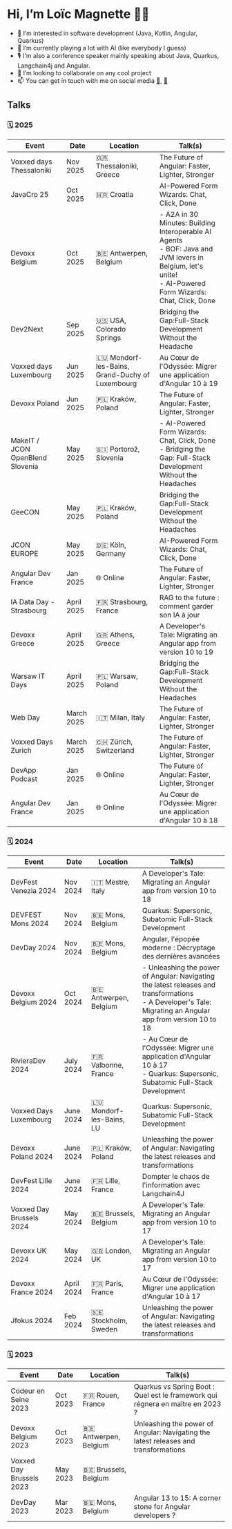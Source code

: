# Hi, I’m Loïc Magnette 👨‍💻
- 👀 I’m interested in software development (Java, Kotlin, Angular, Quarkus) 
- 🌱 I’m currently playing a lot with AI (like everybody I guess)
- 🎙️ I'm also a conference speaker mainly speaking about Java, Quarkus, Langchain4j and Angular.
- 💞️ I’m looking to collaborate on any cool project
- 📫 You can get in touch with me on social media [🏢](https://www.linkedin.com/in/lmagnette/), [🦋](https://bsky.app/profile/lomagnette.bsky.social)

## Talks

### 🗓️ 2025

| Event                                      | Date        | Location             | Talk(s)                                                                  |
|-------------------------------------------|-------------|-----------------------|--------------------------------------------------------------------------|
| Voxxed days Thessaloniki                  | Nov 2025    | 🇬🇷 Thessaloniki, Greece | The Future of Angular: Faster, Lighter, Stronger                       |
| JavaCro 25                                | Oct 2025    | 🇭🇷 Croatia             | AI-Powered Form Wizards: Chat, Click, Done                              |
| Devoxx Belgium                            | Oct 2025    | 🇧🇪 Antwerpen, Belgium  | - A2A in 30 Minutes: Building Interoperable AI Agents <br>- BOF: Java and JVM lovers in Belgium, let's unite! <br>- AI-Powered Form Wizards: Chat, Click, Done |
| Dev2Next                                  | Sep 2025    | 🇺🇸 USA, Colorado Springs      | Bridging the Gap:Full-Stack Development Without the Headache            |
| Voxxed days Luxembourg                    | Jun 2025    | 🇱🇺 Mondorf-les-Bains, Grand-Duchy of Luxembourg | Au Cœur de l'Odyssée: Migrer une application d'Angular 10 à 19          |
| Devoxx Poland                             | Jun 2025    | 🇵🇱 Kraków, Poland       | The Future of Angular: Faster, Lighter, Stronger                        |
| MakeIT      / JCON OpenBlend Slovenia     | May 2025    | 🇸🇮 Portorož, Slovenia   | - AI-Powered Form Wizards: Chat, Click, Done <br>- Bridging the Gap: Full-Stack Development Without the Headaches   |
| GeeCON                                    | May 2025    | 🇵🇱 Kraków, Poland       | Bridging the Gap:Full-Stack Development Without the Headaches           |
| JCON EUROPE                               | May 2025    | 🇩🇪 Köln, Germany        | AI-Powered Form Wizards: Chat, Click, Done                             |
| Angular Dev France                        | Jan 2025    | 🌐 Online               | The Future of Angular: Faster, Lighter, Stronger                        |
| IA Data Day - Strasbourg                  | April 2025  | 🇫🇷 Strasbourg, France   | RAG to the future : comment garder son IA à jour                        |
| Devoxx Greece                             | April 2025  | 🇬🇷 Athens, Greece       | A Developer's Tale: Migrating an Angular app from version 10 to 19      |
| Warsaw IT Days                            | April 2025  | 🇵🇱 Warsaw, Poland       | Bridging the Gap:Full-Stack Development Without the Headaches           |
| Web Day                                   | March 2025  | 🇮🇹 Milan, Italy         | The Future of Angular: Faster, Lighter, Stronger                        |
| Voxxed Days Zurich                        | March 2025  | 🇨🇭 Zürich, Switzerland  | The Future of Angular: Faster, Lighter, Stronger                        |
| DevApp Podcast                            | Jan 2025    | 🌐 Online               | The Future of Angular: Faster, Lighter, Stronger                        |
| Angular Dev France                        | Jan 2025    | 🌐 Online               | Au Cœur de l'Odyssée: Migrer une application d'Angular 10 à 18          |


### 🗓️ 2024

| Event                      | Date         | Location                    | Talk(s)                                                                 |
|---------------------------|--------------|-----------------------------|-------------------------------------------------------------------------|
| DevFest Venezia 2024      | Nov 2024     | 🇮🇹 Mestre, Italy               | A Developer's Tale: Migrating an Angular app from version 10 to 18    |
| DEVFEST Mons 2024         | Nov 2024     | 🇧🇪 Mons, Belgium               | Quarkus: Supersonic, Subatomic Full-Stack Development                  |
| DevDay 2024               | Nov 2024     | 🇧🇪 Mons, Belgium               | Angular, l'épopée moderne : Décryptage des dernières avancées  |
| Devoxx Belgium 2024       | Oct 2024     | 🇧🇪 Antwerpen, Belgium          | - Unleashing the power of Angular: Navigating the latest releases and transformations <br>- A Developer's Tale: Migrating an Angular app from version 10 to 18   |
| RivieraDev 2024           | July 2024    | 🇫🇷 Valbonne, France            | - Au Cœur de l'Odyssée: Migrer une application d'Angular 10 à 17 <br>-  Quarkus: Supersonic, Subatomic Full-Stack Development |
| Voxxed Days Luxembourg    | June 2024    | 🇱🇺 Mondorf-les-Bains, LU       | Quarkus: Supersonic, Subatomic Full-Stack Development                  |
| Devoxx Poland 2024        | June 2024    | 🇵🇱 Kraków, Poland              | Unleashing the power of Angular: Navigating the latest releases and transformations             |
| DevFest Lille 2024        | June 2024    | 🇫🇷 Lille, France               | Dompter le chaos de l'information avec Langchain4J                     |
| Voxxed Day Brussels 2024  | May 2024     | 🇧🇪 Brussels, Belgium           | A Developer's Tale: Migrating an Angular app from version 10 to 17     |
| Devoxx UK 2024            | May 2024     | 🇬🇧 London, UK                  | A Developer's Tale: Migrating an Angular app from version 10 to 17   |
| Devoxx France 2024        | April 2024   | 🇫🇷 Paris, France               | Au Cœur de l'Odyssée: Migrer une application d'Angular 10 à 17   |
| Jfokus 2024               | Feb 2024     | 🇸🇪 Stockholm, Sweden           | Unleashing the power of Angular: Navigating the latest releases and transformations |


### 🗓️ 2023

| Event                     | Date         | Location             | Talk(s)              |
|--------------------------|--------------|----------------------|----------------------|
| Codeur en Seine 2023     | Oct 2023     | 🇫🇷 Rouen, France        | Quarkus vs Spring Boot : Quel est le framework qui régnera en maître en 2023 ?           |
| Devoxx Belgium 2023      | Oct 2023     | 🇧🇪 Antwerpen, Belgium   | Unleashing the power of Angular: Navigating the latest releases and transformations            |
| Voxxed Day Brussels 2023 | May 2023     | 🇧🇪 Brussels, Belgium    |             |
| DevDay 2023              | Mar 2023     | 🇧🇪 Mons, Belgium        | Angular 13 to 15: A corner stone for Angular developers ?            |

